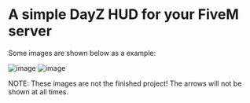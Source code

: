 # A simple DayZ HUD for your FiveM server

Some images are shown below as a example:

![image](https://github.com/user-attachments/assets/60d88a4f-abe8-4e19-834f-b79612fd63c6)
![image](https://github.com/user-attachments/assets/28840366-9d07-4905-999c-1af60dabfd84)

NOTE: These images are not the finished project! The arrows will not be shown at all times.
